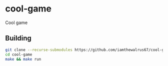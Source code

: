 # cool-game
Cool game

## Building

```sh
git clone --recurse-submodules https://github.com/iamthewalrus67/cool-game.git    # clone with siubmodules
cd cool-game
make && make run
```
